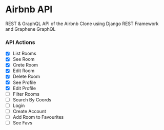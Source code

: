 # Airbnb API

REST & GraphQL API of the Airbnb Clone using Django REST Framework and Graphene GraphQL

### API Actions

- [x] List Rooms
- [x] See Room
- [x] Crete Room
- [x] Edit Room
- [x] Delete Room
- [x] See Profile
- [x] Edit Profile
- [ ] Filter Rooms
- [ ] Search By Coords
- [ ] Login
- [ ] Create Account
- [ ] Add Room to Favourites
- [ ] See Favs
